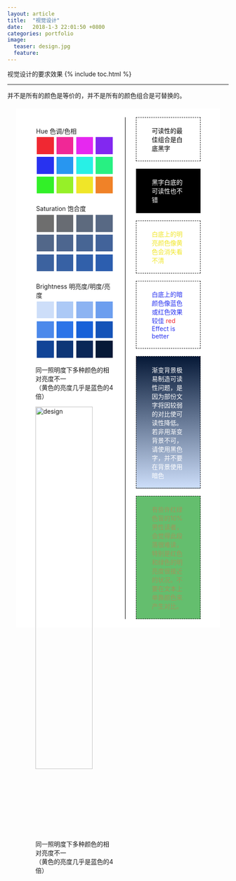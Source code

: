 ```yaml
---
layout: article
title:  "视觉设计"
date:   2018-1-3 22:01:50 +0800
categories: portfolio
image:
  teaser: design.jpg
  feature: 
---
```

视觉设计的要求效果
{% include toc.html %}

---

  <style>
body 
.flexbox-container{
	background-color: rgb(255, 255, 255);
	display: -ms-flex;
	display: -webkit-flex;
	display: flex;
	margin: 20px;
	padding: 20px;
}
.flexbox-container > .left {
	width: 55%;
	padding: 0 24px;
	border-right: 1.5px solid black;
}
.flexbox-container > .right {
	width: 45%;
	padding: 0 24px;
}
.left > p{
	padding: 0.1rem ;
	margin: 1.2rem 0 0;
}
.right > div {
	max-width:100%;
	display: block;
	padding: 1.2rem 2.2rem;
	border: 1px dashed black;
}
.a {
	background-color: rgb(255, 255, 255);
	color:rgb(0,0,0);
}
.b {
	background-color: rgb(0, 0, 0);
	color:rgb(255,255,255);
}

.c {
	color:hsl(57, 87%, 55%); /* 與下面比較 */
}

.d {
	color:hsl(237, 87%, 55%);/* 與上面比較 */
}

.e {
	background: linear-gradient( hsl( 217, 80%, 12%), hsl( 217, 80%, 89%));
	color:rgb(255,255,255);
}

.f {
	background-color: rgb(100,190,110);
	color:rgb(160,150,91);
}

.left > div > span {
	display: inline-block;
	height: 2.4rem;
	width: 2.4rem;
	background-color: black;
	margin: .2rem;
}


div.Hue > span:nth-child(1) {
	background-color: hsl(357, 87%, 55%);/*rgb(240, 40, 50);*/
}

div.Hue > span:nth-child(2) {
	background-color: hsl(327, 87%, 55%);
}

div.Hue > span:nth-child(3) {
	background-color: hsl(297, 87%, 55%);
}

div.Hue > span:nth-child(4) {
	background-color: hsl(267, 87%, 55%);
}

div.Hue > span:nth-child(5) {
	background-color: hsl(237, 87%, 55%);
}

div.Hue > span:nth-child(6) {
	background-color: hsl(207, 87%, 55%);
}

div.Hue > span:nth-child(7)  {
	background-color: hsl(177, 87%, 55%);
}

div.Hue > span:nth-child(8) {
	background-color: hsl(147, 87%, 55%);
}

div.Hue > span:nth-child(9)  {
	background-color: hsl(117, 87%, 55%);
}

div.Hue > span:nth-child(10) {
	background-color: hsl(87, 87%, 55%);
}

div.Hue > span:nth-child(11) {
	background-color: hsl(57, 87%, 55%);
}

div.Hue > span:nth-child(12) {
	background-color: hsl(27, 87%, 55%);
}

div.Saturation > span:nth-child(1){
	background-color: hsl(217, 0%, 43%);
}

div.Saturation > span:nth-child(2){
	background-color: hsl(217, 5%, 43%);
}

div.Saturation > span:nth-child(3){
	background-color: hsl(217, 15%, 43%);
}

div.Saturation > span:nth-child(4){
	background-color: hsl(217, 20%, 43%);
}

div.Saturation > span:nth-child(5){
	background-color: hsl(217, 25%, 43%);
}

div.Saturation > span:nth-child(6){
	background-color: hsl(217, 30%, 43%);
}

div.Saturation > span:nth-child(7){
	background-color: hsl(217, 35%, 43%);
}

div.Saturation > span:nth-child(8){
	background-color: hsl(217, 40%, 43%);
}

div.Saturation > span:nth-child(9){
	background-color: hsl(217, 45%, 43%);
}

div.Saturation > span:nth-child(10){
	background-color: hsl(217, 50%, 43%);
}

div.Saturation > span:nth-child(11){
	background-color: hsl(217, 55%, 43%);
}

div.Saturation > span:nth-child(12) {
	background-color: hsl(217, 60%, 43%);/*rgb(48, 95, 173);*/
}


div.Brightness > span:nth-child(1){
	background-color: hsl( 217, 80%, 89%);
}

div.Brightness > span:nth-child(2){
	background-color: hsl( 217, 80%, 82%);
}

div.Brightness > span:nth-child(3){
	background-color: hsl( 217, 80%, 75%);
}

div.Brightness > span:nth-child(4){
	background-color: hsl( 217, 80%, 68%);
}

div.Brightness > span:nth-child(5){
	background-color: hsl( 217, 80%, 61%);
}

div.Brightness > span:nth-child(6){
	background-color: hsl( 217, 80%, 54%);
}

div.Brightness > span:nth-child(7){
	background-color: hsl( 217, 80%, 47%);
}

div.Brightness > span:nth-child(8){
	background-color: hsl( 217, 80%, 40%);
}

div.Brightness > span:nth-child(9){
	background-color: hsl( 217, 80%, 33%);
}

div.Brightness > span:nth-child(10){
	background-color: hsl( 217, 80%, 26%);
}

div.Brightness > span:nth-child(11){
	background-color: hsl( 217, 80%, 19%);
}

div.Brightness > span:nth-child(12) {
	background-color: hsl( 217, 80%, 12%);/*rgb(6, 25, 55);*/
}


.Brightness:nth-child(22) {
	background-color: rgb(76, 125, 192);
}

.Brightness:nth-child(23) {
	background-color: rgb(78, 124, 191);
}

.Brightness:nth-child(24) {
	background-color: rgb(69, 118, 185);
}

.Brightness:nth-child(25) {
	background-color: rgb(44, 100, 177);
}

.Brightness:nth-child(26) {
	background-color: rgb(27, 64, 117);
}

.Brightness:nth-child(27) {
	background-color: rgb(27, 52, 96);
}

.Brightness:nth-child(28) {
	background-color: rgb(18, 40, 77);
}

.Brightness:nth-child(29) {
	background-color: rgb(6, 25, 55);
}

.Brightness:nth-child(30) {
	background-color: rgb(12, 19, 35);
}
  </style>


并不是所有的颜色是等价的，并不是所有的颜色组合是可替换的。
<div class="flexbox-container">
<div class="left" >
<p>Hue 色调/色相</p>
<div class="Hue">
<span></span><span></span><span></span><span></span><span></span><span></span><span></span><span></span><span></span><span></span><span></span><span></span>
</div>
<p>Saturation 饱合度</p>
<div class="Saturation">
<span></span><span></span><span></span><span></span><span></span><span></span><span></span><span></span><span></span><span></span><span></span><span></span>
		</div>
		<p>Brightness 明亮度/明度/亮度</p>
		<div class="Brightness">
<span></span><span></span><span></span><span></span><span></span><span></span><span></span><span></span><span></span><span></span><span></span><span></span>
</div>

<div class="ColorInequality">
<p>同一照明度下多种颜色的相对亮度不一 <br/>（黄色的亮度几乎是蓝色的4倍）</p>
<img src="https://i.loli.net/2018/01/10/5a55841f6e9c9.jpg" alt="design" width="85%">	
<p>同一照明度下多种颜色的相对亮度不一  <br/>（黄色的亮度几乎是蓝色的4倍）</p>
</div>
</div>
<div class="right">
<div class="a">可读性的最佳组合是白底黑字</div>
		<br/>
		<div class="b">黑字白底的可读性也不错</div>
		<br/>
		<div class="c">白底上的明亮颜色像黄色会消失看不清</div>
		<br/>
		<div class="d">白底上的暗颜色像蓝色或红色效果较佳<span  style="color:hsl(357, 87%, 55%);"> red </span>Effect is better</div>
		<br/>
		<div class="e">渐变背景极易制造可读性问题，是因为部份文字将因较弱的对比使可读性降低。若非用渐变背景不可，请使用黑色字，并不要在背景使用暗色</div>
		<br/>
		<div class="f">有些许红绿色盲的10%男性读者，会觉得此段落很难读，特别是红色和绿色的明亮度很接近的状况。不要在文本上单靠颜色来产生对比。</div>
	</div>
</div>

